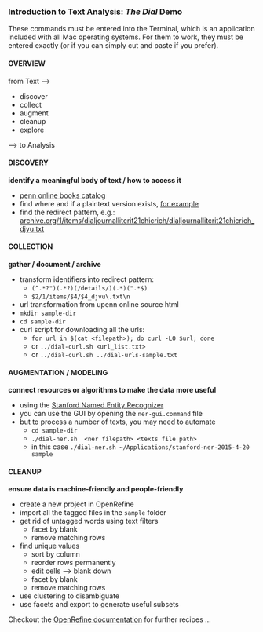 

### Introduction to Text Analysis: *The Dial* Demo
These commands must be entered into the Terminal, which is an application included with all Mac operating systems. For them to work, they must be entered exactly (or if you can simply cut and paste if you prefer).

#### OVERVIEW
from Text -->

- discover
- collect
- augment
- cleanup
- explore

\--> to Analysis

#### DISCOVERY

**identify a meaningful body of text / how to access it**

- [penn online books catalog](http://onlinebooks.library.upenn.edu/webbin/serial?id=thedial)
- find where and if a plaintext version exists, [for example](https://ia802708.us.archive.org/5/items/dialjournallitcrit21chicrich/dialjournallitcrit21chicrich_djvu.txt)
- find the redirect pattern, e.g.: [archive.org/1/items/dialjournallitcrit21chicrich/dialjournallitcrit21chicrich_djvu.txt](http://archive.org/1/items/dialjournallitcrit21chicrich/dialjournallitcrit21chicrich_djvu.txt)

#### COLLECTION

**gather / document / archive**

- transform identifiers into redirect pattern:
    - `(^.*?")(.*?)(/details/)(.*)(".*$)`
    - `$2/1/items/$4/$4_djvu\.txt\n`
- url transformation from upenn online source html
- `mkdir sample-dir`
- `cd sample-dir`
- curl script for downloading all the urls:
    - `for url in $(cat <filepath>); do curl -LO $url; done`
    - or `../dial-curl.sh <url_list.txt>`
    - or `../dial-curl.sh ../dial-urls-sample.txt`

#### AUGMENTATION / MODELING

**connect resources or algorithms to make the data more useful**

- using the [Stanford Named Entity Recognizer](http://nlp.stanford.edu/software/CRF-NER.shtml)
- you can use the GUI by opening the `ner-gui.command` file
- but to process a number of texts, you may need to automate
    - `cd sample-dir`
    - `./dial-ner.sh  <ner filepath> <texts file path>`
    - in this case `./dial-ner.sh ~/Applications/stanford-ner-2015-4-20 sample`

#### CLEANUP

**ensure data is machine-friendly and people-friendly**

- create a new project in OpenRefine
- import all the tagged files in the `sample` folder
- get rid of untagged words using text filters
    - facet by blank
    - remove matching rows
- find unique values
    - sort by column
    - reorder rows permanently
    - edit cells --> blank down
    - facet by blank
    - remove matching rows
- use clustering to disambiguate
- use facets and export to generate useful subsets

Checkout the [OpenRefine documentation](https://github.com/OpenRefine/OpenRefine/wiki/Recipes) for further recipes ...


